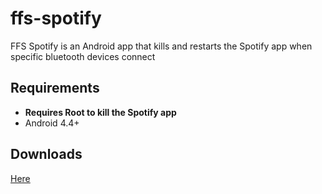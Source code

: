 # ffs-spotify
FFS Spotify is an Android app that kills and restarts the Spotify app when specific bluetooth devices connect

## Requirements
* **Requires Root to kill the Spotify app** 
* Android 4.4+

## Downloads
[Here](https://github.com/d4rken/ffs-spotify/releases)
